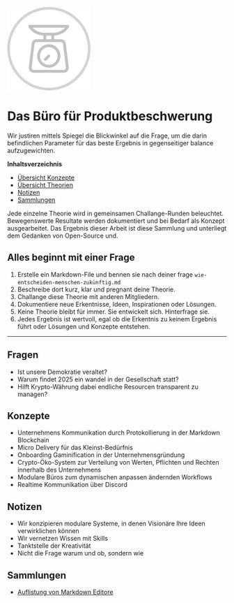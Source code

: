 ![Das Büro für Produktbeschwerung](beschwerung.png)

# Das Büro für Produktbeschwerung

Wir justiren mittels Spiegel die Blickwinkel auf die Frage, um die darin befindlichen Parameter für das beste Ergebnis in gegenseitiger balance aufzugewichten.

**Inhaltsverzeichnis**
- [Übersicht Konzepte](#Konzepte)
- [Übersicht Theorien](#Theorien)
- [Notizen](#Notizen)
- [Sammlungen](#Sammlungen)


Jede einzelne Theorie wird in gemeinsamen Challange-Runden beleuchtet.
Bewegenswerte Resultate werden dokumentiert und bei Bedarf als Konzept ausgearbeitet.
Das Ergebnis dieser Arbeit ist diese Sammlung und unterliegt dem Gedanken von Open-Source und.

## Alles beginnt mit einer Frage
1. Erstelle ein Markdown-File und bennen sie nach deiner frage `wie-entscheiden-menschen-zukünftig.md`
2. Beschreibe dort kurz, klar und pregnant deine Theorie.
3. Challange diese Theorie mit anderen Mitgliedern.
4. Dokumentiere neue Erkentnisse, Ideen, Inspirationen oder Lösungen.
5. Keine Theorie bleibt für immer. Sie entwickelt sich. Hinterfrage sie.
6. Jedes Ergebnis ist wertvoll, egal ob die Erkentnis zu keinem Ergebnis führt oder Lösungen und Konzepte entstehen.

---

## Fragen
  - Ist unsere Demokratie veraltet?
  - Warum findet 2025 ein wandel in der Gesellschaft statt?
  - Hilft Krypto-Währung dabei endliche Resourcen transparent zu managen?

## Konzepte
  - Unternehmens Kommunikation durch Protokollierung in der Markdown Blockchain
  - Micro Delivery für das Kleinst-Bedürfnis
  - Onboarding Gaminification in der Unternehmensgründung
  - Crypto-Öko-System zur Verteilung von Werten, Pflichten und Rechten innerhalb des Unternehmens
  - Modulare Büros zum dynamischen anpassen ändernden Workflows
  - Realtime Kommunikation über Discord

## Notizen
- Wir konzipieren modulare Systeme, in denen Visionäre Ihre Ideen verwirklichen können
- Wir vernetzen Wissen mit Skills
- Tanktstelle der Kreativität
- Nicht die Frage warum und ob, sondern wie

## Sammlungen
- [Auflistung von Markdown Editore](liste-markdown-editor.md)
